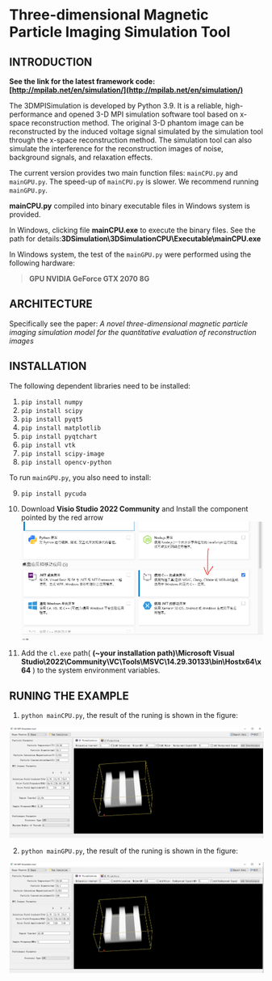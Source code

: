 # Three-dimensional Magnetic Particle Imaging Simulation Tool

## INTRODUCTION

**See the link for the latest framework code:[http://mpilab.net/en/simulation/](http://mpilab.net/en/simulation/)**

The 3DMPISimulation is developed by Python 3.9. It is a reliable, high-performance and opened 3-D MPI simulation software tool based on x-space reconstruction method. The original 3-D phantom image can be reconstructed by the induced voltage signal simulated by the simulation tool through the x-space reconstruction method. The simulation tool can also simulate the interference for the reconstruction images of noise, background signals, and relaxation effects.
  
The current version provides two main function files: `mainCPU.py` and `mainGPU.py`. The speed-up of `mainCPU.py` is slower. We recommend running `mainGPU.py`.

**mainCPU.py** compiled into binary executable files in Windows system is provided.  

In Windows, clicking file **mainCPU.exe** to execute the binary files. See the path for details:**3DSimulation\3DSimulationCPU\Executable\mainCPU.exe**

In Windows system, the test of the `mainGPU.py` were performed using the following hardware:  
>**GPU NVIDIA GeForce GTX 2070 8G**

## ARCHITECTURE
  
Specifically see the paper: *A novel three-dimensional magnetic particle imaging simulation model for the quantitative evaluation of reconstruction images*

## INSTALLATION
  
The following dependent libraries need to be installed:

1.  `pip install numpy`
2.  `pip install scipy`
3.  `pip install pyqt5`
4.  `pip install matplotlib`
5.  `pip install pyqtchart`
6.  `pip install vtk`
7.  `pip install scipy-image`
8.  `pip install opencv-python`

To run `mainGPU.py`, you also need to install:

9.  `pip install pycuda`
10. Download **Visio Studio 2022 Community** and Install the component pointed by the red arrow
![](./img/0.png) 


11. Add the `cl.exe` path(  **(~your installation path)\Microsoft Visual Studio\2022\Community\VC\Tools\MSVC\14.29.30133\bin\Hostx64\x64**  ) to the system environment variables.

## RUNING THE EXAMPLE
  
1.  `python mainCPU.py`, the result of the runing is shown in the figure:

![](./img/CPU.png) 

2.  `python mainGPU.py`, the result of the runing is shown in the figure:

![](./img/GPU.png) 
